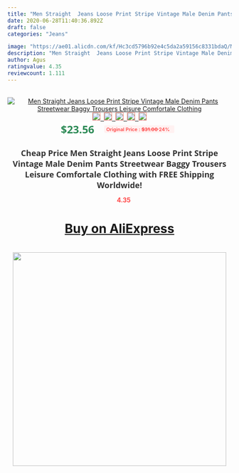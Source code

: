 ```yaml
---
title: "Men Straight  Jeans Loose Print Stripe Vintage Male Denim Pants Streetwear Baggy Trousers Leisure Comfortale Clothing"
date: 2020-06-28T11:40:36.892Z
draft: false
categories: "Jeans"

image: "https://ae01.alicdn.com/kf/Hc3cd5796b92e4c5da2a59156c8331bdaQ/Men-Straight-Jeans-Loose-Print-Stripe-Vintage-Male-Denim-Pants-Streetwear-Baggy-Trousers-Leisure-Comfortale-Clothing.jpg"
description: "Men Straight  Jeans Loose Print Stripe Vintage Male Denim Pants Streetwear Baggy Trousers Leisure Comfortale Clothing"
author: Agus
ratingvalue: 4.35
reviewcount: 1.111
---
```

<br>
<div style="text-align: center;">
<a href="https://s.click.aliexpress.com/e/_9QDWpX" target="_blank" rel="nofollow noopener noreferrer"><img alt="Men Straight  Jeans Loose Print Stripe Vintage Male Denim Pants Streetwear Baggy Trousers Leisure Comfortale Clothing" class="magnifier-image" src="https://ae01.alicdn.com/kf/Hc3cd5796b92e4c5da2a59156c8331bdaQ/Men-Straight-Jeans-Loose-Print-Stripe-Vintage-Male-Denim-Pants-Streetwear-Baggy-Trousers-Leisure-Comfortale-Clothing.jpg_640x640.jpg">
<br>
<img style="border:1px solid salmon" src="https://ae01.alicdn.com/kf/Hc3cd5796b92e4c5da2a59156c8331bdaQ/Men-Straight-Jeans-Loose-Print-Stripe-Vintage-Male-Denim-Pants-Streetwear-Baggy-Trousers-Leisure-Comfortale-Clothing.jpg_120x120.jpg">&nbsp;&nbsp;<img style="border:1px solid salmon" src="https://ae01.alicdn.com/kf/H50f523f85fdd481daa4c18df41c806e5S/Men-Straight-Jeans-Loose-Print-Stripe-Vintage-Male-Denim-Pants-Streetwear-Baggy-Trousers-Leisure-Comfortale-Clothing.jpg_120x120.jpg">&nbsp;&nbsp;<img style="border:1px solid salmon" src="https://ae01.alicdn.com/kf/Hbe56cff8ad794c1b85e4615bb10bad5dk/Men-Straight-Jeans-Loose-Print-Stripe-Vintage-Male-Denim-Pants-Streetwear-Baggy-Trousers-Leisure-Comfortale-Clothing.jpg_120x120.jpg">&nbsp;&nbsp;<img style="border:1px solid salmon" src="https://ae01.alicdn.com/kf/H39e2d29f9a434dcfb773a52a950fc5df2/Men-Straight-Jeans-Loose-Print-Stripe-Vintage-Male-Denim-Pants-Streetwear-Baggy-Trousers-Leisure-Comfortale-Clothing.jpg_120x120.jpg">&nbsp;&nbsp;<img style="border:1px solid salmon" src="https://ae01.alicdn.com/kf/Hd2c6d1b0f77f481f938c9d54b32768bdw/Men-Straight-Jeans-Loose-Print-Stripe-Vintage-Male-Denim-Pants-Streetwear-Baggy-Trousers-Leisure-Comfortale-Clothing.jpg_120x120.jpg"></a></div><br0>
<div style="text-align: center;"><span style="background-color: white; border: 0px; box-sizing: border-box; color: seagreen; display: inline-block; font-family: &quot;open sans&quot; , &quot;arial&quot; , &quot;helvetica&quot; , sans-serif , &quot;heiti&quot;; font-size: 24px; font-stretch: inherit; font-weight: 700; line-height: inherit; margin: 0px 10px 0px 0px; padding: 0px; vertical-align: middle;">$23.56 </span>
<span style="background: rgb(255 , 241 , 241); border-radius: 3px; border: 0px; box-sizing: border-box; color: #ff4747; display: inline-block; font-family: inherit; font-size: 12px; font-stretch: inherit; font-style: inherit; font-variant: inherit; font-weight: 600; line-height: inherit; margin: 0px; padding: 2px 5px; transform: scale(0.9); vertical-align: middle;">Original Price : <b style="text-decoration: line-through;">$31.00 </b> 24%&nbsp;&nbsp;</span></div>
<h1 style="color: #333333; display: inline-block; font-family: &quot;open sans&quot; , &quot;arial&quot; , &quot;helvetica&quot; , sans-serif , &quot;heiti&quot;; font-size: 18px; font-stretch: inherit; font-weight: 700; text-align: center;">Cheap Price Men Straight  Jeans Loose Print Stripe Vintage Male Denim Pants Streetwear Baggy Trousers Leisure Comfortale Clothing with FREE Shipping Worldwide!</h1>
<div style="color: #ff4747; text-align: center;">
<img src="https://4.bp.blogspot.com/-M0ZcTcb-5uY/XleCXlxnR4I/AAAAAAAAAEc/OrjgMkXV1oMQFaCRZj5HQwOCBcu3w1FegCPcBGAYYCw/s1600/star.png" style="height: 15px;">&nbsp;<b>4.35</b></div>
<div class="button_cont" align="center"><a class="buynow_a" href="https://s.click.aliexpress.com/e/_9QDWpX" target="_blank" rel="nofollow noopener noreferrer"><H1>Buy on AliExpress</H1></a></div><br>
<div class="separator" style="clear: both; text-align: center;">
<img src="https://lh3.googleusercontent.com/-pTy5HemUv9M/XlePHvY0dAI/AAAAAAAAAE4/0nX5iRUoIWY8eMW9Dpxeirr157OZliDIgCLcBGAsYHQ/s1600/badge.gif" width="480">
</div>
